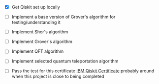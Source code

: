 - [x] Get Qiskit set up locally
- [ ] Implement a base version of Grover's algorithm for testing/understanding it

- [ ] Implement Shor's algorithm
- [ ] Implement Grover's algorithm
- [ ] Implement QFT algorithm
- [ ] Implement selected quantum teleportation algorithm


- [ ] Pass the test for this certificate [IBM Qiskit Certificate](https://www.ibm.com/training/certification/ibm-certified-associate-developer-quantum-computation-using-qiskit-v02x-C0010300) probably around when this project
is close to being completed

